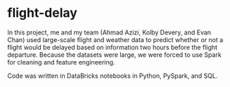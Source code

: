 # flight-delay

In this project, me and my team (Ahmad Azizi, Kolby Devery, and Evan Chan) used large-scale flight and weather data to predict whether or not a flight would be delayed based on information two hours before the flight departure. Because the datasets were large, we were forced to use Spark for cleaning and feature engineering. 

Code was written in DataBricks notebooks in Python, PySpark, and SQL. 

